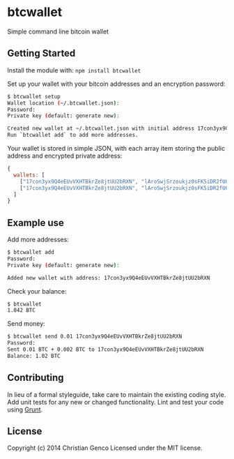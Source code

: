 # btcwallet

Simple command line bitcoin wallet

## Getting Started
Install the module with: `npm install btcwallet`

Set up your wallet with your bitcoin addresses and an encryption password:

```bash
$ btcwallet setup
Wallet location (~/.btcwallet.json): 
Password:
Private key (default: generate new): 

Created new wallet at ~/.btcwallet.json with initial address 17con3yx9Q4eEUvVXHTBkrZe8jtUU2bRXN.
Run `btcwallet add` to add more addresses.
```

Your wallet is stored in simple JSON, with each array item storing the public address and encrypted private address:

```javascript
{
  wallets: [
    ["17con3yx9Q4eEUvVXHTBkrZe8jtUU2bRXN", "lAroSwjSrzoukjz0sFK5iDR2fUQr7YXA9MsyhnXEs98pipnC15MHqJnslDaq7gTw46r8QB3rVKzX1u4ZgrflyLtf4ys5z41bpOfqDnhBhqRjdW92ot4U1RhFMQH5rHwloWGEyV8YTZUQ"],
    ["17con3yx9Q4eEUvVXHTBkrZe8jtUU2bRXN", "lAroSwjSrzoukjz0sFK5iDR2fUQr7YXA9MsyhnXEs98pipnC15MHqJnslDaq7gTw46r8QB3rVKzX1u4ZgrflyLtf4ys5z41bpOfqDnhBhqRjdW92ot4U1RhFMQH5rHwloWGEyV8YTZUQ"]
  ]
}
```

## Example use

Add more addresses:

```bash
$ btcwallet add
Password: 
Private key (default: generate new): 

Added new wallet with address: 17con3yx9Q4eEUvVXHTBkrZe8jtUU2bRXN
```

Check your balance:

```bash
$ btcwallet
1.042 BTC
```

Send money:

```bash
$ btcwallet send 0.01 17con3yx9Q4eEUvVXHTBkrZe8jtUU2bRXN
Password: 
Sent 0.01 BTC + 0.002 BTC to 17con3yx9Q4eEUvVXHTBkrZe8jtUU2bRXN
Balance: 1.02 BTC
```

## Contributing
In lieu of a formal styleguide, take care to maintain the existing coding style. Add unit tests for any new or changed functionality. Lint and test your code using [Grunt](http://gruntjs.com/).

## License
Copyright (c) 2014 Christian Genco
Licensed under the MIT license.
